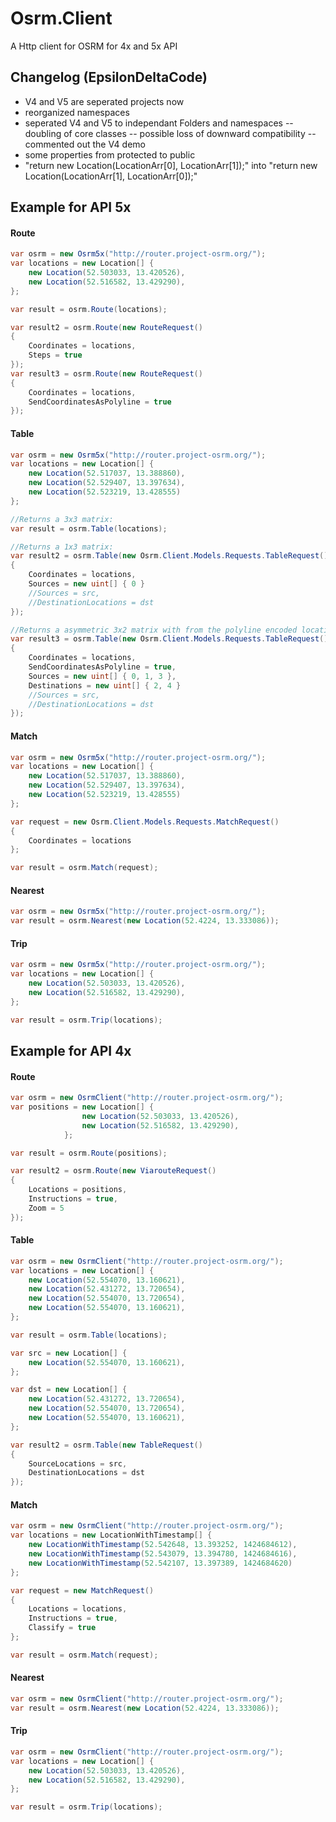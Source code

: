 Osrm.Client
==========
A Http client for OSRM for 4x and 5x API

## Changelog (EpsilonDeltaCode)

- V4 and V5 are seperated projects now
- reorganized namespaces
- seperated V4 and V5 to independant Folders and namespaces
  -- doubling of core classes
  -- possible loss of downward compatibility
  -- commented out the V4 demo
- some properties from protected to public
- "return new Location(LocationArr[0], LocationArr[1]);" into "return new Location(LocationArr[1], LocationArr[0]);"


## Example for API 5x
#### Route
```csharp
var osrm = new Osrm5x("http://router.project-osrm.org/");
var locations = new Location[] {
    new Location(52.503033, 13.420526),
    new Location(52.516582, 13.429290),
};

var result = osrm.Route(locations);

var result2 = osrm.Route(new RouteRequest()
{
    Coordinates = locations,
    Steps = true
});
var result3 = osrm.Route(new RouteRequest()
{
    Coordinates = locations,
    SendCoordinatesAsPolyline = true
});
```

#### Table
```csharp
var osrm = new Osrm5x("http://router.project-osrm.org/");
var locations = new Location[] {
    new Location(52.517037, 13.388860),
    new Location(52.529407, 13.397634),
    new Location(52.523219, 13.428555)
};

//Returns a 3x3 matrix:
var result = osrm.Table(locations);

//Returns a 1x3 matrix:
var result2 = osrm.Table(new Osrm.Client.Models.Requests.TableRequest()
{
    Coordinates = locations,
    Sources = new uint[] { 0 }
    //Sources = src,
    //DestinationLocations = dst
});

//Returns a asymmetric 3x2 matrix with from the polyline encoded locations qikdcB}~dpXkkHz:
var result3 = osrm.Table(new Osrm.Client.Models.Requests.TableRequest()
{
    Coordinates = locations,
    SendCoordinatesAsPolyline = true,
    Sources = new uint[] { 0, 1, 3 },
    Destinations = new uint[] { 2, 4 }
    //Sources = src,
    //DestinationLocations = dst
});
```

#### Match
```csharp
var osrm = new Osrm5x("http://router.project-osrm.org/");
var locations = new Location[] {
    new Location(52.517037, 13.388860),
    new Location(52.529407, 13.397634),
    new Location(52.523219, 13.428555)
};

var request = new Osrm.Client.Models.Requests.MatchRequest()
{
    Coordinates = locations
};

var result = osrm.Match(request);
```

#### Nearest
```csharp
var osrm = new Osrm5x("http://router.project-osrm.org/");
var result = osrm.Nearest(new Location(52.4224, 13.333086));
```

#### Trip
```csharp
var osrm = new Osrm5x("http://router.project-osrm.org/");
var locations = new Location[] {
    new Location(52.503033, 13.420526),
    new Location(52.516582, 13.429290),
};

var result = osrm.Trip(locations);
```


## Example for API 4x
#### Route
```csharp
var osrm = new OsrmClient("http://router.project-osrm.org/");
var positions = new Location[] {
                new Location(52.503033, 13.420526),
                new Location(52.516582, 13.429290),
            };

var result = osrm.Route(positions);

var result2 = osrm.Route(new ViarouteRequest()
{
    Locations = positions,
    Instructions = true,
    Zoom = 5
});
```

#### Table
```csharp
var osrm = new OsrmClient("http://router.project-osrm.org/");
var locations = new Location[] {
    new Location(52.554070, 13.160621),
    new Location(52.431272, 13.720654),
    new Location(52.554070, 13.720654),
    new Location(52.554070, 13.160621),
};

var result = osrm.Table(locations);

var src = new Location[] {
    new Location(52.554070, 13.160621),
};

var dst = new Location[] {
    new Location(52.431272, 13.720654),
    new Location(52.554070, 13.720654),
    new Location(52.554070, 13.160621),
};

var result2 = osrm.Table(new TableRequest()
{
    SourceLocations = src,
    DestinationLocations = dst
});
```

#### Match
```csharp
var osrm = new OsrmClient("http://router.project-osrm.org/");
var locations = new LocationWithTimestamp[] {
    new LocationWithTimestamp(52.542648, 13.393252, 1424684612),
    new LocationWithTimestamp(52.543079, 13.394780, 1424684616),
    new LocationWithTimestamp(52.542107, 13.397389, 1424684620)
};

var request = new MatchRequest()
{
    Locations = locations,
    Instructions = true,
    Classify = true
};

var result = osrm.Match(request);
```

#### Nearest
```csharp
var osrm = new OsrmClient("http://router.project-osrm.org/");
var result = osrm.Nearest(new Location(52.4224, 13.333086));
```

#### Trip
```csharp
var osrm = new OsrmClient("http://router.project-osrm.org/");
var locations = new Location[] {
    new Location(52.503033, 13.420526),
    new Location(52.516582, 13.429290),
};

var result = osrm.Trip(locations);
```

